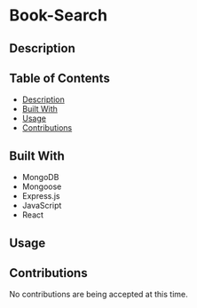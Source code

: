 # Book-Search

## Description



## Table of Contents
- [Description](#Description)
- [Built With](#Built-With)
- [Usage](#Usage)
- [Contributions](#Contributions)

## Built With
- MongoDB
- Mongoose
- Express.js
- JavaScript
- React

## Usage




## Contributions
No contributions are being accepted at this time.
